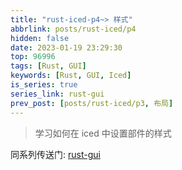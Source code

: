 ```yaml
---
title: "rust-iced-p4~> 样式"
abbrlink: posts/rust-iced/p4
hidden: false
date: 2023-01-19 23:29:30
top: 96996
tags: [Rust, GUI]
keywords: [Rust, GUI, Iced]
is_series: true
series_link: rust-gui
prev_post: [posts/rust-iced/p3, 布局]
---
```

> 学习如何在 iced 中设置部件的样式
<!-- more -->

同系列传送门: [rust-gui](/categories/rust-gui)
